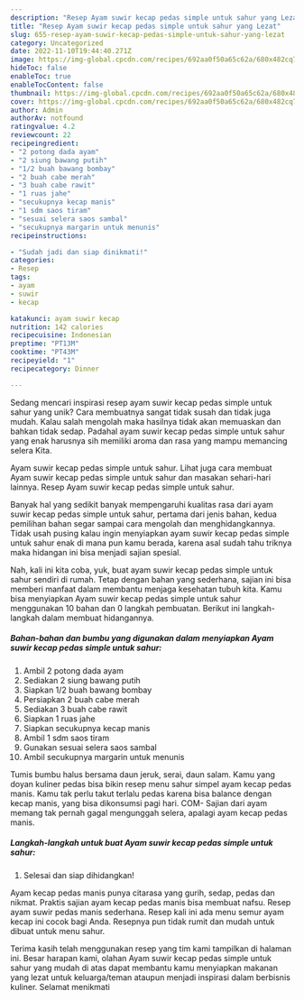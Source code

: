 ```yaml
---
description: "Resep Ayam suwir kecap pedas simple untuk sahur yang Lezat"
title: "Resep Ayam suwir kecap pedas simple untuk sahur yang Lezat"
slug: 655-resep-ayam-suwir-kecap-pedas-simple-untuk-sahur-yang-lezat
category: Uncategorized
date: 2022-11-10T19:44:40.271Z
image: https://img-global.cpcdn.com/recipes/692aa0f50a65c62a/680x482cq70/ayam-suwir-kecap-pedas-simple-untuk-sahur-foto-resep-utama.jpg
hideToc: false
enableToc: true
enableTocContent: false
thumbnail: https://img-global.cpcdn.com/recipes/692aa0f50a65c62a/680x482cq70/ayam-suwir-kecap-pedas-simple-untuk-sahur-foto-resep-utama.jpg
cover: https://img-global.cpcdn.com/recipes/692aa0f50a65c62a/680x482cq70/ayam-suwir-kecap-pedas-simple-untuk-sahur-foto-resep-utama.jpg
author: Admin
authorAv: notfound
ratingvalue: 4.2
reviewcount: 22
recipeingredient:
- "2 potong dada ayam"
- "2 siung bawang putih"
- "1/2 buah bawang bombay"
- "2 buah cabe merah"
- "3 buah cabe rawit"
- "1 ruas jahe"
- "secukupnya kecap manis"
- "1 sdm saos tiram"
- "sesuai selera saos sambal"
- "secukupnya margarin untuk menunis"
recipeinstructions:

- "Sudah jadi dan siap dinikmati!"
categories:
- Resep
tags:
- ayam
- suwir
- kecap

katakunci: ayam suwir kecap 
nutrition: 142 calories
recipecuisine: Indonesian
preptime: "PT13M"
cooktime: "PT43M"
recipeyield: "1"
recipecategory: Dinner

---
```





Sedang mencari inspirasi resep ayam suwir kecap pedas simple untuk sahur yang unik? Cara membuatnya sangat tidak susah dan tidak juga mudah. Kalau salah mengolah maka hasilnya tidak akan memuaskan dan bahkan tidak sedap. Padahal ayam suwir kecap pedas simple untuk sahur yang enak harusnya sih memiliki aroma dan rasa yang mampu memancing selera Kita.





Ayam suwir kecap pedas simple untuk sahur. Lihat juga cara membuat Ayam suwir kecap pedas simple untuk sahur dan masakan sehari-hari lainnya. Resep Ayam suwir kecap pedas simple untuk sahur.

Banyak hal yang sedikit banyak mempengaruhi kualitas rasa dari ayam suwir kecap pedas simple untuk sahur, pertama dari jenis bahan, kedua pemilihan bahan segar sampai cara mengolah dan menghidangkannya. Tidak usah pusing kalau ingin menyiapkan ayam suwir kecap pedas simple untuk sahur enak di mana pun kamu berada, karena asal sudah tahu triknya maka hidangan ini bisa menjadi sajian spesial.






Nah, kali ini kita coba, yuk, buat ayam suwir kecap pedas simple untuk sahur sendiri di rumah. Tetap dengan bahan yang sederhana, sajian ini bisa memberi manfaat dalam membantu menjaga kesehatan tubuh kita. Kamu bisa menyiapkan Ayam suwir kecap pedas simple untuk sahur menggunakan 10 bahan dan 0 langkah pembuatan. Berikut ini langkah-langkah dalam membuat hidangannya.

<!--inarticleads1-->

##### Bahan-bahan dan bumbu yang digunakan dalam menyiapkan Ayam suwir kecap pedas simple untuk sahur:

1. Ambil 2 potong dada ayam
1. Sediakan 2 siung bawang putih
1. Siapkan 1/2 buah bawang bombay
1. Persiapkan 2 buah cabe merah
1. Sediakan 3 buah cabe rawit
1. Siapkan 1 ruas jahe
1. Siapkan secukupnya kecap manis
1. Ambil 1 sdm saos tiram
1. Gunakan sesuai selera saos sambal
1. Ambil secukupnya margarin untuk menunis


Tumis bumbu halus bersama daun jeruk, serai, daun salam. Kamu yang doyan kuliner pedas bisa bikin resep menu sahur simpel ayam kecap pedas manis. Kamu tak perlu takut terlalu pedas karena bisa balance dengan kecap manis, yang bisa dikonsumsi pagi hari. COM- Sajian dari ayam memang tak pernah gagal mengunggah selera, apalagi ayam kecap pedas manis. 

<!--inarticleads2-->

##### Langkah-langkah untuk buat Ayam suwir kecap pedas simple untuk sahur:


1. Selesai dan siap dihidangkan!

Ayam kecap pedas manis punya citarasa yang gurih, sedap, pedas dan nikmat. Praktis sajian ayam kecap pedas manis bisa membuat nafsu. Resep ayam suwir pedas manis sederhana. Resep kali ini ada menu semur ayam kecap ini cocok bagi Anda. Resepnya pun tidak rumit dan mudah untuk dibuat untuk menu sahur. 

Terima kasih telah menggunakan resep yang tim kami tampilkan di halaman ini. Besar harapan kami, olahan Ayam suwir kecap pedas simple untuk sahur yang mudah di atas dapat membantu kamu menyiapkan makanan yang lezat untuk keluarga/teman ataupun menjadi inspirasi dalam berbisnis kuliner. Selamat menikmati
